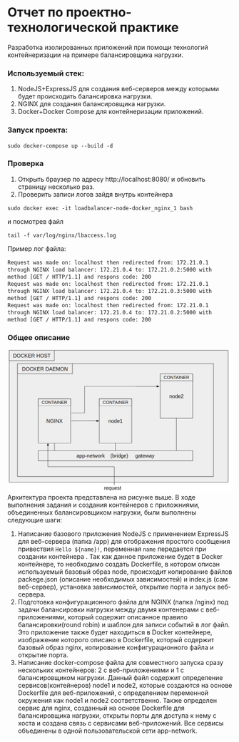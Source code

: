 # Отчет по проектно-технологической практике 
Разработка изолированных приложений при помощи технологий контейнеризации на примере балансировщика нагрузки.

### Используемый стек:
1. NodeJS+ExpressJS для создания веб-серверов между которыми будет происходить балансировка нагрузки.
2. NGINX для создания балансировщика нагрузки.
3. Docker+Docker Compose для контейнеризации приложений.

### Запуск проекта:
```
sudo docker-compose up --build -d
```
### Проверка
1. Открыть браузер по адресу http://localhost:8080/ и обновить страницу несколько раз.
2. Проверить записи логов зайдя внутрь контейнера
```
sudo docker exec -it loadbalancer-node-docker_nginx_1 bash
```
и посмотрев файл
```
tail -f var/log/nginx/lbaccess.log
```
Пример лог файла:
```
Request was made on: localhost then redirected from: 172.21.0.1 through NGINX load balancer: 172.21.0.4 to: 172.21.0.2:5000 with method [GET / HTTP/1.1] and respons code: 200
Request was made on: localhost then redirected from: 172.21.0.1 through NGINX load balancer: 172.21.0.4 to: 172.21.0.3:5000 with method [GET / HTTP/1.1] and respons code: 200
Request was made on: localhost then redirected from: 172.21.0.1 through NGINX load balancer: 172.21.0.4 to: 172.21.0.2:5000 with method [GET / HTTP/1.1] and respons code: 200
```

### Общее описание
![Архитектура](overview_architecture.png)
Архитектура проекта представлена на рисунке выше. В ходе выполнения задания и создания контейнеров с приложниями, объединенных балансировщиком нагрузки, были выполнены следующие шаги:
1. Написание базового приложения NodeJS с применением ExpressJS для веб-сервера (папка /app) для отображения простого сообщения привествия `Hello ${name}!`, переменная `name` передается при создании контейнера . Так как данное приложение будет в Docker контейнере, то необходимо создать Dockerfile, в котором описан используемый базовый образ node, происходит копирование файлов packege.json (описание необходимых зависимостей) и index.js (сам веб-сервер), установка зависимостей, открытие порта и запуск веб-сервера.
2. Подготовка конфигурационного файла для NGINX (папка /nginx) под задачи балансировки нагрузки между двумя контенерами с веб-приложениями, который содержит описанное правило балансировки(round robin) и шаблон для записи событий в лог файл. Это приложение также будет находиться в Docker контейнере,  изображение которого описано в Dockerfile, который содержит базовый образ nginx, копирование конфигурационного файла и открытие порта.
3. Написание docker-compose файла для совместного запуска сразу нескольких контейнеров: 2 c веб-приложениями и 1 с балансировщиком нагрузки. Данный файл содержит определение сервисов(контейнеров) node1 и node2, которые создаются на основе Dockerfile для веб-приложений, с определением переменной окружения как node1 и node2 соответственно. Также определен сервис для nginx, созданный на основе Dockerfile для балансировщика нагрузки, открыты порты для доступа к нему с хоста и создана связь с сервисами веб-приложений. Все сервисы объединены в одной пользовательской сети app-network.
